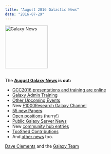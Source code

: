 ```yaml
---
title: "August 2016 Galactic News"
date: "2016-07-29"
---
```

<div class='right'>
<a href='/galaxy-updates/2016-08/'><img src="/images/galaxy-logos/GalaxyNews.png" alt="Galaxy News" width=140 /></a><br /><br />
</div>

The **[August Galaxy News](/galaxy-updates/2016-08/) is out:**

* [GCC2016 presentations and training are online](/galaxy-updates/2016-08/#gcc2016-presentations-and-training-are-online)
* [Galaxy Admin Training](/galaxy-updates/2016-08/#galaxy-admin-training-november-7-11-salt-lake-city-utah)
* [Other Upcoming Events](/galaxy-updates/2016-08/#other-upcoming-events)
* New [F1000Research Galaxy Channel](/galaxy-updates/2016-08/#f1000research-galaxy-channel)
* [55 new Papers](/galaxy-updates/2016-08/#new-papers)
* [Open positions](/galaxy-updates/2016-08/#whos-hiring) (hurry!)
* [Public Galaxy Server News](/galaxy-updates/2016-08/#public-galaxy-server-news)
* New [community hub entries](/galaxy-updates/2016-08/#galaxy-community-hubs)
* [TooShed Contributions](/galaxy-updates/2016-08/#toolshed-contributions)
* And [other news](/galaxy-updates/2016-08/#other-news) too.

[Dave Clements](/people/dave-clements/) and the [Galaxy Team](/galaxy-team/)

